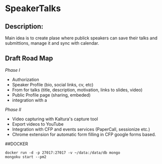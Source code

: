 # SpeakerTalks

## Description:
Main idea is to create plase where publick speakers can save their talks and submittions, manage it and sync with calendar.

## Draft Road Map

*Phase I*
- Authorization
- Speaker Profile (bio, social links, cv, etc)
- From for talks (title, description, motivation, links to slides, video)
- Public Profile page (sharing, embeded)
- integration with a

*Phase II*
- Video capturing with Kaltura's capture tool
- Export videos to YouTube 
- Integration with CFP and events services (PaperCall, sessionize etc.)
- Chrome extension for automatic form filling in CFP google forms based.

##DOCKER

```shell script
docker run -d -p 27017:27017 -v ~/data:/data/db mongo
mongoku start --pm2
```

